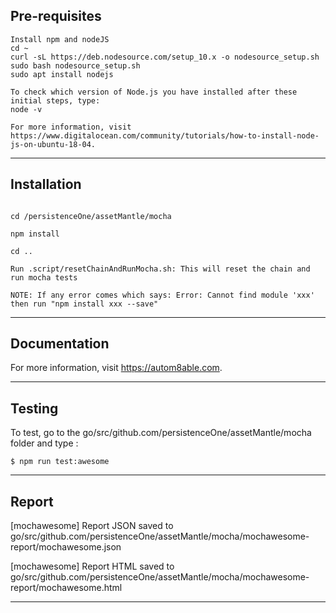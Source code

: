 ## Pre-requisites

```
Install npm and nodeJS
cd ~
curl -sL https://deb.nodesource.com/setup_10.x -o nodesource_setup.sh
sudo bash nodesource_setup.sh
sudo apt install nodejs

To check which version of Node.js you have installed after these initial steps, type:
node -v

For more information, visit https://www.digitalocean.com/community/tutorials/how-to-install-node-js-on-ubuntu-18-04.
```

* * *

## Installation

```

cd /persistenceOne/assetMantle/mocha

npm install

cd ..

Run .script/resetChainAndRunMocha.sh: This will reset the chain and run mocha tests

NOTE: If any error comes which says: Error: Cannot find module 'xxx'
then run "npm install xxx --save"
```

* * *

## Documentation

For more information, visit https://autom8able.com.

* * *

## Testing

To test, go to the  go/src/github.com/persistenceOne/assetMantle/mocha folder and type :

    $ npm run test:awesome
   
* * *
 
## Report

[mochawesome] Report JSON saved to go/src/github.com/persistenceOne/assetMantle/mocha/mochawesome-report/mochawesome.json

[mochawesome] Report HTML saved to go/src/github.com/persistenceOne/assetMantle/mocha/mochawesome-report/mochawesome.html


* * *